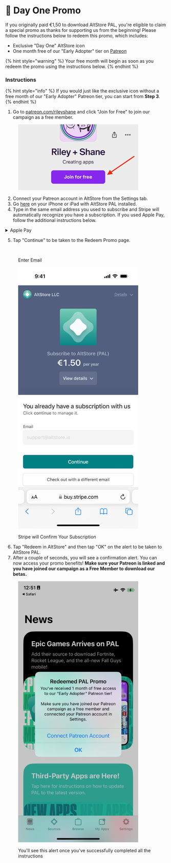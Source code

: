 # 🎁 Day One Promo

If you originally paid €1,50 to download AltStore PAL, you're eligible to claim a special promo as thanks for supporting us from the beginning! Please follow the instructions below to redeem this promo, which includes:

* Exclusive "Day One" AltStore icon
* One month free of our "Early Adopter" tier on [Patreon](https://patreon.com/rileyshane)

{% hint style="warning" %}
Your free month will begin as soon as you redeem the promo using the instructions below.
{% endhint %}

### Instructions

{% hint style="info" %}
If you would just like the exclusive icon without a free month of our "Early Adopter" Patreon tier, you can start from **Step 3**.
{% endhint %}

1. Go to [patreon.com/rileyshane](https://patreon.com/rileyshane) and click "Join for Free" to join our campaign as a free member.&#x20;

<figure><img src="../.gitbook/assets/JoinPatreonFree.jpeg" alt="" width="375"><figcaption></figcaption></figure>

2. Connect your Patreon account in AltStore from the Settings tab.
3. Go [here](https://buy.stripe.com/6oEg2u80z5vI0Mg4gg) on your iPhone or iPad with AltStore PAL installed.
4. Type in the same email address you used to subscribe and Stripe will automatically recognize you have a subscription. If you used Apple Pay, follow the additional instructions below.

<details>

<summary>Apple Pay</summary>

1. Tap the Apple Pay button.
2. Attempt to checkout by double clicking to pay and Stripe will recognize your existing subscription. **You will not be charged again and it is only required for email verification.**
3. Tap "Continue" on the "Payment wasn't processed" screen.

&#x20;  ![](<../.gitbook/assets/IMG\_8641 (1).PNG>) ![](<../.gitbook/assets/IMG\_8640 (1).PNG>)&#x20;

</details>

5. Tap "Continue" to be taken to the Redeem Promo page.

<div>

<figure><img src="https://lh7-rt.googleusercontent.com/docsz/AD_4nXc7mgCsgGz7DhVzZOrol7cEc5RvtirJreXoGKybBZ5QiCJIlMuYbLLWq4OpurhLzYpKz-SLTj5UpZeU6D33Ss_4iBpn0XkPhiF-kbKyzfevy8hrlX2ERtVjRxUZdwgFKAtYJmx0ozCaPJCljKXJvYD_GyBi?key=Td4Vb7OZ1J_SnC3adbD3fQ" alt="" width="375"><figcaption><p>Enter Email</p></figcaption></figure>

 

<figure><img src="../.gitbook/assets/IMG_8638.PNG" alt="" width="375"><figcaption><p>Stripe will Confirm Your Subscription</p></figcaption></figure>

</div>

6. Tap "Redeem in AltStore" and then tap "OK" on the alert to be taken to AltStore PAL.
7. After a couple of seconds, you will see a confirmation alert. You can now access your promo benefits! **Make sure your Patreon is linked and you have joined our campaign as a Free Member to download our betas.**

<figure><img src="../.gitbook/assets/IMG_3342.png" alt="" width="375"><figcaption><p>You'll see this alert once you've successfully completed all the instructions</p></figcaption></figure>





### &#x20;
